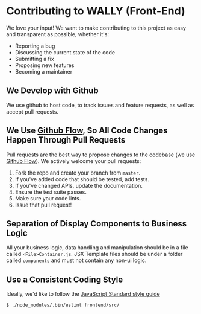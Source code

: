 # Contributing to WALLY (Front-End)
We love your input! We want to make contributing to this project as easy and transparent as possible, whether it's:

- Reporting a bug
- Discussing the current state of the code
- Submitting a fix
- Proposing new features
- Becoming a maintainer

## We Develop with Github
We use github to host code, to track issues and feature requests, as well as accept pull requests.

## We Use [Github Flow](https://guides.github.com/introduction/flow/index.html), So All Code Changes Happen Through Pull Requests
Pull requests are the best way to propose changes to the codebase (we use [Github Flow](https://guides.github.com/introduction/flow/index.html)). We actively welcome your pull requests:

1. Fork the repo and create your branch from `master`.
2. If you've added code that should be tested, add tests.
3. If you've changed APIs, update the documentation.
4. Ensure the test suite passes.
5. Make sure your code lints.
6. Issue that pull request!

## Separation of Display Components to Business Logic
All your business logic, data handling and manipulation should be in a file called `<File>Container.js`. JSX Template files should be under a folder called `components` and must not contain any non-ui logic.

## Use a Consistent Coding Style
Ideally, we'd like to follow the [JavaScript Standard style guide](https://standardjs.com/rules.html)

<!-- Install [eslint-config-airbnb](https://www.npmjs.com/package/eslint-config-airbnb) from npm
 -->

 `$ ./node_modules/.bin/eslint frontend/src/`